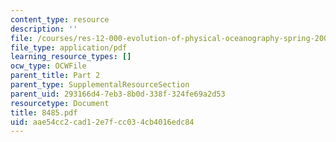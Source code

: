 ```yaml
---
content_type: resource
description: ''
file: /courses/res-12-000-evolution-of-physical-oceanography-spring-2007/aae54cc2cad12e7fcc034cb4016edc84_8485.pdf
file_type: application/pdf
learning_resource_types: []
ocw_type: OCWFile
parent_title: Part 2
parent_type: SupplementalResourceSection
parent_uid: 293166d4-7eb3-8b0d-338f-324fe69a2d53
resourcetype: Document
title: 8485.pdf
uid: aae54cc2-cad1-2e7f-cc03-4cb4016edc84
---
```

